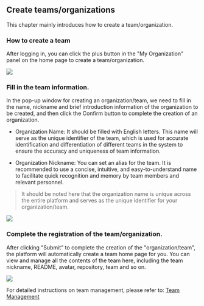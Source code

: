 ## Create teams/organizations

This chapter mainly introduces how to create a team/organization.

### How to create a team

After logging in, you can click the plus button in the "My Organization" panel on the home page to create a team/organization.

![](/portal/create-org.png)

### Fill in the team information.

In the pop-up window for creating an organization/team, we need to fill in the name, nickname and brief introduction information of the organization to be created, and then click the Confirm button to complete the creation of an organization.

-   Organization Name: It should be filled with English letters. This name will serve as the unique identifier of the team, which is used for accurate identification and differentiation of different teams in the system to ensure the accuracy and uniqueness of team information.

-   Organization Nickname: You can set an alias for the team. It is recommended to use a concise, intuitive, and easy-to-understand name to facilitate quick recognition and memory by team members and relevant personnel. 

> It should be noted here that the organization name is unique across the entire platform and serves as the unique identifier for your organization/team.

![](/portal/create-org2.png)

### Complete the registration of the team/organization.

After clicking "Submit" to complete the creation of the "organization/team", the platform will automatically create a team home page for you. You can view and manage all the contents of the team here, including the team nickname, README, avatar, repository, team and so on.

![](/portal/create-org3.png)

For detailed instructions on team management, please refer to: [Team Management](/portal/org)
